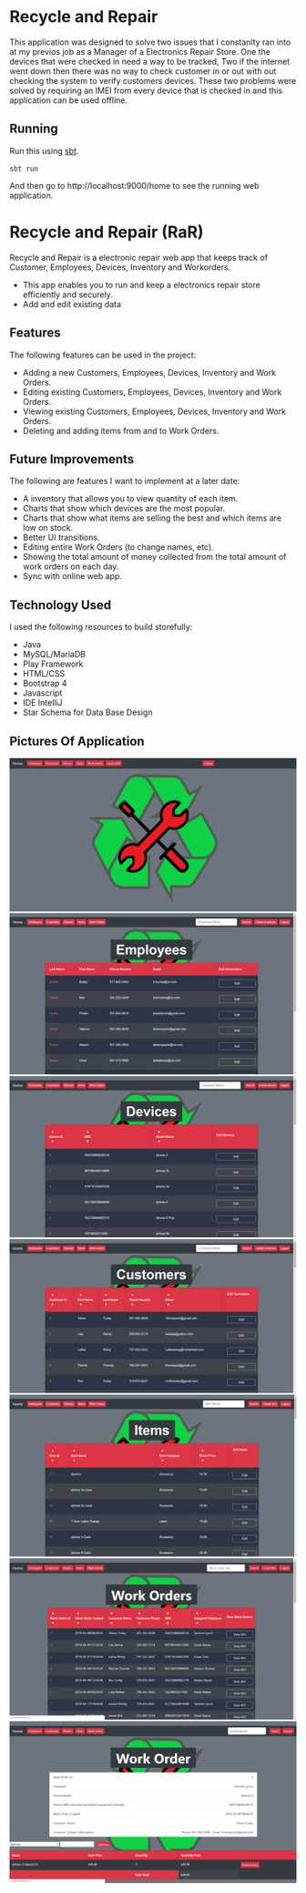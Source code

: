 # Recycle and Repair
This application was designed to solve two issues that I constanlty ran into at my previos job as a Manager of a Electronics Repair Store. One the devices that were checked in need a way to be tracked, Two if the internet went down then there was no way to check customer in or out with out checking the system to verify customers devices. These two problems were solved by requiring an IMEI from every device that is checked in and this application can be used offline. 

## Running

Run this using [sbt](http://www.scala-sbt.org/).  

```
sbt run
```

And then go to http://localhost:9000/home to see the running web application.


# Recycle and Repair (RaR)

Recycle and Repair is a electronic repair web app that keeps track of Customer, Employees, Devices, Inventory and Workorders.
- This app enables you to run and keep a electronics repair store efficiently and securely.
- Add and edit existing data

## Features
The following features can be used in the project:

- Adding a new Customers, Employees, Devices, Inventory and Work Orders.
- Editing existing Customers, Employees, Devices, Inventory and Work Orders.
- Viewing existing Customers, Employees, Devices, Inventory and Work Orders.
- Deleting and adding items from and to Work Orders.


## Future Improvements
The following are features I want to implement at a later date:

- A inventory that allows you to view quantity of each item.  
- Charts that show which devices are the most popular.
- Charts that show what items are selling the best and which items are low on stock.
- Better UI transitions.
- Editing entire Work Orders (to change names, etc).
- Showing the total amount of money collected from the total amount of work orders on each day.
- Sync with online web app. 

## Technology Used
I used the following resources to build storefully:

- Java
- MySQL/MariaDB
- Play Framework
- HTML/CSS
- Bootstrap 4
- Javascript
- IDE IntelliJ
- Star Schema for Data Base Design

## Pictures Of Application



![alt text](https://raw.githubusercontent.com/Taitmon/RecycleAndRepair/master/public/images/Home%20Page.PNG)
![alt text](https://raw.githubusercontent.com/Taitmon/RecycleAndRepair/master/public/images/Emplyees%20Page.PNG)
![alt text](https://raw.githubusercontent.com/Taitmon/RecycleAndRepair/master/public/images/Device%20Page.PNG)
![alt text](https://raw.githubusercontent.com/Taitmon/RecycleAndRepair/master/public/images/Customer%20Page.PNG)
![alt text](https://raw.githubusercontent.com/Taitmon/RecycleAndRepair/master/public/images/Items%20Page.PNG)
![alt text](https://raw.githubusercontent.com/Taitmon/RecycleAndRepair/master/public/images/Work%20Orders%20Page.PNG)
![alt text](https://raw.githubusercontent.com/Taitmon/RecycleAndRepair/master/public/images/Work%20Order%20Page.PNG)



